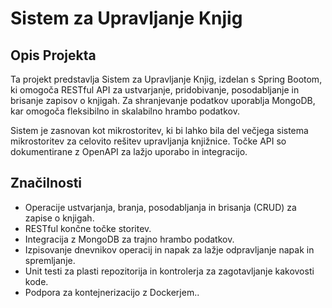 # Sistem za Upravljanje Knjig

## Opis Projekta
Ta projekt predstavlja Sistem za Upravljanje Knjig, izdelan s Spring Bootom, ki omogoča RESTful API za ustvarjanje, pridobivanje, posodabljanje in brisanje zapisov o knjigah. Za shranjevanje podatkov uporablja MongoDB, kar omogoča fleksibilno in skalabilno hrambo podatkov.

Sistem je zasnovan kot mikrostoritev, ki bi lahko bila del večjega sistema mikrostoritev za celovito rešitev upravljanja knjižnice. Točke API so dokumentirane z OpenAPI za lažjo uporabo in integracijo.

## Značilnosti
- Operacije ustvarjanja, branja, posodabljanja in brisanja (CRUD) za zapise o knjigah.
- RESTful končne točke storitev.
- Integracija z MongoDB za trajno hrambo podatkov.
- Izpisovanje dnevnikov operacij in napak za lažje odpravljanje napak in spremljanje.
- Unit testi za plasti repozitorija in kontrolerja za zagotavljanje kakovosti kode.
- Podpora za kontejnerizacijo z Dockerjem..
